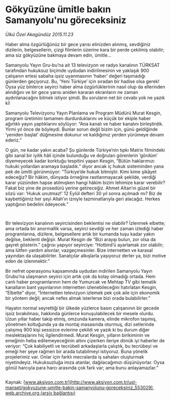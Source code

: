 # Gökyüzüne ümitle bakın Samanyolu'nu göreceksiniz

*Ülkü Özel Akagündüz 2015.11.23*

<div class="pNewsDetailMainContent ctx_content" itemprop="articleBody">
 <p>
  Haber alma özgürlüğünüz bir gece yarısı elinizden alınmış, sevdiğiniz dizilerin, belgesellerin, çizgi filmlerin üzerine kara bir perde çekilmiş olabilir; ama siz gökyüzüne bakmaya devam edin, ümitle…
 </p>
 <p>
  Samanyolu Yayın Gru-bu’na ait 13 televizyon ve radyo kanalının TÜRKSAT tarafından hukuksuz biçimde uydudan indirilmesinin ve yaklaşık 900 çalışanın ertesi sabaha işsiz uyanmasının ‘haber’ değeri taşımadığı günlerden geçiyoruz. Bu, ‘Yeni Türkiye’ için sıradan bir hadise olsa gerek! Oysa yüz binlerce seyirci haber alma özgürlüklerinin nasıl olup da ellerinden alındığını ve bir gece yarısı aniden kararan ekranların ne zaman aydınlanacağını bilmek istiyor şimdi. Bu soruların net bir cevabı yok ne yazık ki!
 </p>
 <p>
  Samanyolu Televizyonu Yayın Planlama ve Program Müdürü Murat Kesgin, program üretimini tamamen durdurduklarını ve küçük bir ekiple haber ağırlıklı yayın yaptıklarını söylüyor: “Ana kanalı ve haber kanalını birleştirdik. Yirmi yıl önce de böyleydi. Bunlar sorun değil bizim için, günü geldiğinde ‘yeniden başlat’ düğmesine dokunur ve kaldığımız yerden yürümeye devam ederiz.”
 </p>
 <p>
  O gün, ne kadar yakın acaba? Şu günlerde Türkiye’nin tıpkı Matrix filmindeki gibi sanal bir iyilik hâli içinde bulunduğu ve doğruları görenlerin ‘gördüm’ diyemeyecek kadar korktuğu tespitini yapan Kesgin, “Bütün haklarımızı hukuki yollardan aramaya başladık.” diyor ancak iç hukuk sisteminden yana pek de ümitli görünmüyor: “Türkiye’de hukuk bitmiştir. Kimi kime şikâyet edeceğiz? Bir hâkim, dünyada örneğine rastlanmayacak şekilde, verdiği karar yüzünden hapse atılmışken hangi hâkim bizim lehimize karar verebilir? Fakat biz yine de prosedürü yerine getireceğiz. Ahmet Altan’ın güzel bir sözü var: ‘Hukuk unutmaz!’ 12 Eylül defteri 30 yıl sonra açılmadı mı? Biz de kaybettiğimiz her şeyi Allah’ın izniyle tazminatlarıyla geri alacağız. Herkes yaptığının bedelini ödeyecek.”
 </p>
 <p>
  <img alt="" src="/web/20151125153400im_/http://www.aksiyon.com.tr/ust-manset/ http:/medya.aksiyon.com.tr/aksiyon/2015/11/23/573207.jpg "/>
 </p>
 <p>
  <img alt="" src="http://web.archive.org/web/20151125153400im_/http://medya.aksiyon.com.tr//aksiyon/2015/11/23/573208.jpg "/>
 </p>
 <p>
  Bir televizyon kanalının seyircisinden beklentisi ne olabilir? İzlenmek elbette; ama ortada bir anormallik varsa, seyirci sevdiği ve her zaman izlediği haber programlarına, dizilere, belgesellere artık bir kumanda tuşu kadar yakın değilse, beklenti değişir. Murat Kesgin de “Bizi arayıp bulun, zor olsa da gayret gösterin.” çağrısı yapıyor seyirciye: “Hotbird’ü ayarlamak zor olabilir; ama lütfen yardım alsınlar, vazgeçmesinler. Bize internetten ve karasal yayından da ulaşabilirler. Sanatçılar alkışlarla yaşıyoruz derler ya, bizi motive eden de izlenmektir.”
 </p>
 <p>
  Bir nefret operasyonu kapsamında uydudan indirilen Samanyolu Yayın Grubu’na ulaşmanın seyirci için artık çok da kolay olmadığı ortada. Hem canlı haber programlarının hem de Yumurcak ve Mehtap TV gibi tematik kanalların bant yayınlarının internetten izlenebileceğini hatırlatan Kesgin, “Elbette” diyor, “İnternetten televizyon izlemek pek çok aile için ekonomik bir yöntem değil; ancak nefes almak isterlerse bizi orada bulabilirler.”
 </p>
 <p>
  Hayatın normal seyrettiği bir ülkede yüzlerce basın çalışanının bir gecede işsiz bırakılması, hakkında günlerce konuşulabilecek bir mesele olurdu. Uzun yıllar haber takip etmiş, omzunda kamera, elinde mikrofon taşımış, yönetmen koltuğunda ya da montaj masasında oturmuş, dizi setlerinde çalışmış 900 kişi sessizce evlerine çekildi ve yazık ki bu durum diğer meslektaşlarını hiç ilgilendirmedi. Murat Kesgin, yılların birikiminin ve emeğinin heba edilemeyeceğinin altını çizerken ileriye dönük iyi haberler de veriyor: “Çok kabiliyetli ve tecrübeli arkadaşlarla çalıştık, bu tecrübeyi ve emeği her şeye rağmen bir arada tutabilmeyi istiyoruz. Buna yönelik projelerimiz var. Onlar için farklı mecralarda iş sahaları oluşturmak niyetindeyiz. Hukuksuzluğa imza atanlar, dağılacağımızı düşünüyorlar. Oysa gönül harcıyla para harcı arasında çok fark var; ama bunu anlayamazlar.”
 </p>
 <p>
  <img alt="" src="http://web.archive.org/web/20151125153400im_/http://medya.aksiyon.com.tr//aksiyon/2015/11/23/573209.jpg "/>
 </p>
</div>


Kaynak: [www.aksiyon.com.tr](http://www.aksiyon.com.tr/ust-manset/gokyuzune-umitle-bakin-samanyolunu-goreceksiniz_553029), [web.archive.org (arşiv bağlantısı)](http://web.archive.org/web/20151125153400/http://www.aksiyon.com.tr/ust-manset/gokyuzune-umitle-bakin-samanyolunu-goreceksiniz_553029)
